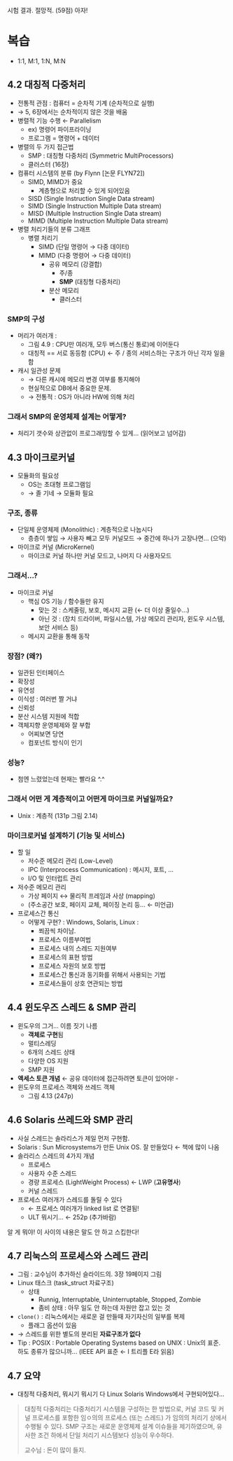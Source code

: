 시험 결과. 절망적. (59점) 아자!

복습
====

-	1:1, M:1, 1:N, M:N

4.2 대칭적 다중처리
-------------------

-	전통적 관점 : 컴퓨터 = 순차적 기계 (순차적으로 실행)
-	→ 5, 6장에서는 순차적이지 않은 것을 배움
-	병렬적 기능 수행 ← Parallelism
	-	ex) 명령어 파이프라이닝
	-	프로그램 = 명령어 + 데이터
-	병렬의 두 가지 접근법
	-	SMP : 대칭형 다중처리 (Symmetric MultiProcessors)
	-	클러스터 (16장)
-	컴퓨터 시스템의 분류 (by Flynn [논문 FLYN72])
	-	SIMD, MIMD가 중요
		-	계층형으로 처리할 수 있게 되어있음
	-	SISD (Single Instruction Single Data stream)
	-	SIMD (Single Instruction Multiple Data stream)
	-	MISD (Multiple Instruction Single Data stream)
	-	MIMD (Multiple Instruction Multiple Data stream)
-	병렬 처리기들의 분류 그래프
	-	병렬 처리기
		-	SIMD (단일 명령어 → 다중 데이터)
		-	MIMD (다중 명령어 → 다중 데이터)
			-	공유 메모리 (강결합)
				-	주/종
				-	**SMP** (대칭형 다중처리)
			-	분산 메모리
				-	클러스터

### SMP의 구성

-	머리가 여러개 :
	-	그림 4.9 : CPU만 여러개, 모두 버스(통신 통로)에 이어둔다
	-	대칭적 == 서로 동등함 (CPU) ← 주 / 종의 서비스하는 구조가 아닌 각자 일을 함
-	캐시 일관성 문제
	-	→ 다른 캐시에 메모리 변경 여부를 통지해야
	-	현실적으로 DB에서 중요한 문제.
	-	→ 전통적 : OS가 아니라 HW에 의해 처리

### 그래서 SMP의 운영체제 설계는 어떻게?

-	처리기 갯수와 상관없이 프로그래밍할 수 있게... (읽어보고 넘어감)

4.3 마이크로커널
----------------

-	모듈화의 필요성
	-	OS는 초대형 프로그램임
	-	→ 졸 기네 → 모듈화 필요

### 구조, 종류

-	단일체 운영체제 (Monolithic) : 계층적으로 나눕시다
	-	층층이 쌓임 → 사용자 빼고 모두 커널모드 → 중간에 하나가 고장나면... (으악)
-	마이크로 커널 (MicroKernel)
	-	마이크로 커널 하나만 커널 모드고, 나머지 다 사용자모드

### 그래서...?

-	마이크로 커널
	-	핵심 OS 기능 / 함수들만 유지
		-	맞는 것 : 스케줄링, 보호, 메시지 교환 (← 더 이상 줄일수...)
		-	아닌 것 : (장치 드라이버, 파일시스템, 가상 메모리 관리자, 윈도우 시스템, 보안 서비스 등)
	-	메시지 교환을 통해 동작

### 장점? (왜?)

-	일관된 인터페이스
-	확장성
-	유연성
-	이식성 : 여러번 짤 거냐
-	신뢰성
-	분산 시스템 지원에 적합
-	객체지향 운영체제와 잘 부합
	-	어찌보면 당연
	-	컴포넌트 방식이 인기

### 성능?

-	첨엔 느렸었는데 현재는 빨라요 ^.^

### 그래서 어떤 게 계층적이고 어떤게 마이크로 커널일까요?

-	Unix : 계층적 (131p 그림 2.14)

### 마이크로커널 설계하기 (기능 및 서비스)

-	할 일
	-	저수준 메모리 관리 (Low-Level)
	-	IPC (Interprocess Communication) : 메시지, 포트, ...
	-	I/O 및 인터럽트 관리
-	저수준 메모리 관리
	-	가상 페이지 ↔ 물리적 프레임과 사상 (mapping)
	-	(주소공간 보호, 페이지 교체, 페이징 논리 등... ← 미언급)
-	프로세스간 통신
	-	어떻게 구현? : Windows, Solaris, Linux :
		-	쬐끔씩 차이남.
		-	프로세스 이름부여법
		-	프로세스 내의 스레드 지원여부
		-	프로세스의 표현 방법
		-	프로세스 자원의 보호 방법
		-	프로세스간 통신과 동기화를 위해서 사용되는 기법
		-	프로세스들이 상호 연관되는 방법

4.4 윈도우즈 스레드 & SMP 관리
------------------------------

-	윈도우의 그거... 이름 짓기 나름
	-	**객체로 구현**됨
	-	멀티스레딩
	-	6개의 스레드 상태
	-	다양한 OS 지원
	-	SMP 지원
-	**액세스 토큰 개념** ← 공유 데이터에 접근하려면 토큰이 있어야! -
-	윈도우의 프로세스 객체와 쓰레드 객체
	-	그림 4.13 (247p)

4.6 Solaris 쓰레드와 SMP 관리
-----------------------------

-	사실 스레드는 솔라리스가 제일 먼저 구현함.
-	Solaris : Sun Microsystems가 만든 Unix OS. 잘 만들었다 ← 책에 많이 나옴
-	솔라리스 스레드의 4가지 개념
	-	프로세스
	-	사용자 수준 스레드
	-	경량 프로세스 (LightWeight Process) ← LWP (**고유명사**\)
	-	커널 스레드
-	프로세스 여러개가 스레드를 돌릴 수 있다
	-	← 프로세스 여러개가 linked list 로 연결됨!
	-	ULT 뭐시기... ← 252p (추가바람)

알 게 뭐야! 이 사이의 내용은 말도 안 하고 스킵한다!

4.7 리눅스의 프로세스와 스레드 관리
-----------------------------------

-	그림 : 교수님이 추가하신 슬라이드의. 3장 19페이지 그림
-	Linux 태스크 (task_struct 자료구조)
	-	상태
		-	Runnig, Interruptable, Uninterruptable, Stopped, Zombie
		-	좀비 상태 : 아무 일도 안 하는데 자원만 잡고 있는 것
-	`clone()` : 리눅스에서는 새로운 걸 만들때 자기자신의 일부를 복제
	-	플래그 옵션이 있음
-	→ 스레드를 위한 별도의 분리된 **자료구조가 없다**
-	Tip : POSIX : Portable Operating Systems based on UNIX : Unix의 표준. 하도 종류가 많으니까... (IEEE API 표준 ← I 트리플 E라 읽음)

4.7 요약
--------

-	대칭적 다중처리, 뭐시기 뭐시기 다 Linux Solaris Windows에서 구현되어있다...

> 대칭적 다중처리는 다중처리기 시스템을 구성하는 한 방법으로, 커널 코드 및 커널 프로세스를 포함한 임ㅇ의의 프로세스 (또는 스레드) 가 임의의 처리기 상에서 수행될 수 있다. SMP 구조는 새로운 운영체제 설계 이슈들을 제기하였으며, 유사한 조건 하에서 단일 처리기 시스템보다 성능이 우수하다.
>
> 교수님 : 돈이 많이 들지.
